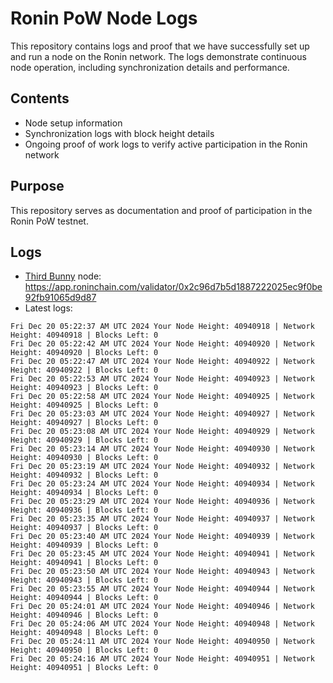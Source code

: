 # Ronin PoW Node Logs

This repository contains logs and proof that we have successfully set up and run a node on the Ronin network. The logs demonstrate continuous node operation, including synchronization details and performance.

## Contents

- Node setup information
- Synchronization logs with block height details
- Ongoing proof of work logs to verify active participation in the Ronin network

## Purpose

This repository serves as documentation and proof of participation in the Ronin PoW testnet.

## Logs

- [Third Bunny](https://thirdbunny.xyz/) node: https://app.roninchain.com/validator/0x2c96d7b5d1887222025ec9f0be92fb91065d9d87
- Latest logs:
```
Fri Dec 20 05:22:37 AM UTC 2024 Your Node Height: 40940918 | Network Height: 40940918 | Blocks Left: 0
Fri Dec 20 05:22:42 AM UTC 2024 Your Node Height: 40940920 | Network Height: 40940920 | Blocks Left: 0
Fri Dec 20 05:22:47 AM UTC 2024 Your Node Height: 40940922 | Network Height: 40940922 | Blocks Left: 0
Fri Dec 20 05:22:53 AM UTC 2024 Your Node Height: 40940923 | Network Height: 40940923 | Blocks Left: 0
Fri Dec 20 05:22:58 AM UTC 2024 Your Node Height: 40940925 | Network Height: 40940925 | Blocks Left: 0
Fri Dec 20 05:23:03 AM UTC 2024 Your Node Height: 40940927 | Network Height: 40940927 | Blocks Left: 0
Fri Dec 20 05:23:08 AM UTC 2024 Your Node Height: 40940929 | Network Height: 40940929 | Blocks Left: 0
Fri Dec 20 05:23:14 AM UTC 2024 Your Node Height: 40940930 | Network Height: 40940930 | Blocks Left: 0
Fri Dec 20 05:23:19 AM UTC 2024 Your Node Height: 40940932 | Network Height: 40940932 | Blocks Left: 0
Fri Dec 20 05:23:24 AM UTC 2024 Your Node Height: 40940934 | Network Height: 40940934 | Blocks Left: 0
Fri Dec 20 05:23:29 AM UTC 2024 Your Node Height: 40940936 | Network Height: 40940936 | Blocks Left: 0
Fri Dec 20 05:23:35 AM UTC 2024 Your Node Height: 40940937 | Network Height: 40940937 | Blocks Left: 0
Fri Dec 20 05:23:40 AM UTC 2024 Your Node Height: 40940939 | Network Height: 40940939 | Blocks Left: 0
Fri Dec 20 05:23:45 AM UTC 2024 Your Node Height: 40940941 | Network Height: 40940941 | Blocks Left: 0
Fri Dec 20 05:23:50 AM UTC 2024 Your Node Height: 40940943 | Network Height: 40940943 | Blocks Left: 0
Fri Dec 20 05:23:55 AM UTC 2024 Your Node Height: 40940944 | Network Height: 40940944 | Blocks Left: 0
Fri Dec 20 05:24:01 AM UTC 2024 Your Node Height: 40940946 | Network Height: 40940946 | Blocks Left: 0
Fri Dec 20 05:24:06 AM UTC 2024 Your Node Height: 40940948 | Network Height: 40940948 | Blocks Left: 0
Fri Dec 20 05:24:11 AM UTC 2024 Your Node Height: 40940950 | Network Height: 40940950 | Blocks Left: 0
Fri Dec 20 05:24:16 AM UTC 2024 Your Node Height: 40940951 | Network Height: 40940951 | Blocks Left: 0
```
